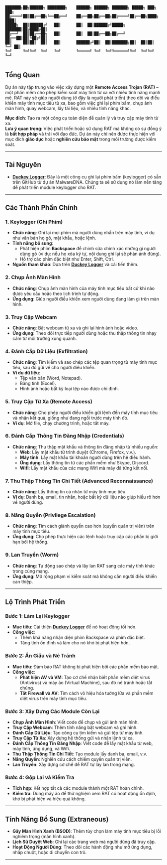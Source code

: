 
```

███████╗██╗██████╗ ████████╗    ██████╗ ██████╗ ███████╗ █████╗ ███╗   ███╗
██╔════╝██║██╔══██╗╚══██╔══╝    ██╔══██╗██╔══██╗██╔════╝██╔══██╗████╗ ████║
█████╗  ██║██████╔╝   ██║       ██║  ██║██████╔╝█████╗  ███████║██╔████╔██║
██╔══╝  ██║██╔══██╗   ██║       ██║  ██║██╔══██╗██╔══╝  ██╔══██║██║╚██╔╝██║
██║     ██║██║  ██║   ██║       ██████╔╝██║  ██║███████╗██║  ██║██║ ╚═╝ ██║
╚═╝     ╚═╝╚═╝  ╚═╝   ╚═╝       ╚═════╝ ╚═╝  ╚═╝╚══════╝╚═╝  ╚═╝╚═╝     ╚═╝
                                                                           
```

## Tổng Quan
Dự án này tập trung vào việc xây dựng một **Remote Access Trojan (RAT)** – một phần mềm cho phép kiểm soát máy tính từ xa với nhiều tính năng mạnh mẽ. RAT này sẽ giúp người dùng (ở đây là người phát triển) theo dõi và điều khiển máy tính mục tiêu từ xa, bao gồm việc ghi lại phím bấm, chụp ảnh màn hình, quay webcam, lấy tài liệu, và nhiều tính năng khác.

**Mục đích**: Tạo ra một công cụ toàn diện để quản lý và truy cập máy tính từ xa.  
**Lưu ý quan trọng**: Việc phát triển hoặc sử dụng RAT mà không có sự đồng ý là **bất hợp pháp** và trái với đạo đức. Dự án này chỉ nên được thực hiện với mục đích **giáo dục** hoặc **nghiên cứu bảo mật** trong môi trường được kiểm soát.

---

## Tài Nguyên
- **[Duckey Logger](https://github.com/CosmodiumCS/MalwareDNA/tree/main/rubberducky/DucKey-Logger)**: Đây là một công cụ ghi lại phím bấm (keylogger) có sẵn trên GitHub từ dự án MalwareDNA. Chúng ta sẽ sử dụng nó làm nền tảng để phát triển module keylogger cho RAT.

---

## Các Thành Phần Chính

### 1. Keylogger (Ghi Phím)
- **Chức năng**: Ghi lại mọi phím mà người dùng nhấn trên máy tính, ví dụ như văn bản họ gõ, mật khẩu, hoặc lệnh.
- **Tính năng bổ sung**: 
  - Phát hiện phím **Backspace** để chỉnh sửa chính xác những gì người dùng gõ (ví dụ: nếu họ xóa ký tự, nội dung ghi lại sẽ phản ánh đúng).
  - Hỗ trợ các phím đặc biệt như Enter, Shift, Ctrl.
- **Nguồn tham khảo**: Dựa trên **[Duckey Logger](https://github.com/CosmodiumCS/MalwareDNA/tree/main/rubberducky/DucKey-Logger)** và cải tiến thêm.

### 2. Chụp Ảnh Màn Hình
- **Chức năng**: Chụp ảnh màn hình của máy tính mục tiêu bất cứ khi nào được yêu cầu hoặc theo lịch trình tự động.
- **Ứng dụng**: Giúp người điều khiển xem người dùng đang làm gì trên màn hình.

### 3. Truy Cập Webcam
- **Chức năng**: Bật webcam từ xa và ghi lại hình ảnh hoặc video.
- **Ứng dụng**: Theo dõi trực tiếp người dùng hoặc thu thập thông tin nhạy cảm từ môi trường xung quanh.

### 4. Đánh Cắp Dữ Liệu (Exfiltration)
- **Chức năng**: Tìm kiếm và sao chép các tệp quan trọng từ máy tính mục tiêu, sau đó gửi về cho người điều khiển.
- **Ví dụ dữ liệu**: 
  - Tệp văn bản (Word, Notepad).
  - Bảng tính (Excel).
  - Hình ảnh hoặc bất kỳ loại tệp nào được chỉ định.

### 5. Truy Cập Từ Xa (Remote Access)
- **Chức năng**: Cho phép người điều khiển gửi lệnh đến máy tính mục tiêu và nhận kết quả, giống như đang ngồi trước máy tính đó.
- **Ví dụ**: Mở file, chạy chương trình, hoặc tắt máy.

### 6. Đánh Cắp Thông Tin Đăng Nhập (Credentials)
- **Chức năng**: Thu thập mật khẩu và thông tin đăng nhập từ nhiều nguồn:
  - **Web**: Lấy mật khẩu từ trình duyệt (Chrome, Firefox, v.v.).
  - **Máy tính**: Lấy mật khẩu tài khoản người dùng trên hệ điều hành.
  - **Ứng dụng**: Lấy thông tin từ các phần mềm như Skype, Discord.
  - **Wifi**: Lấy mật khẩu của các mạng Wifi mà máy đã từng kết nối.

### 7. Thu Thập Thông Tin Chi Tiết (Advanced Reconnaissance)
- **Chức năng**: Lấy thông tin cá nhân từ máy tính mục tiêu.
- **Ví dụ**: Danh bạ, email, tin nhắn, hoặc bất kỳ dữ liệu nào giúp hiểu rõ hơn về người dùng.

### 8. Nâng Quyền (Privilege Escalation)
- **Chức năng**: Tìm cách giành quyền cao hơn (quyền quản trị viên) trên máy tính mục tiêu.
- **Ứng dụng**: Cho phép thực hiện các lệnh hoặc truy cập các phần bị giới hạn bởi hệ thống.

### 9. Lan Truyền (Worm)
- **Chức năng**: Tự động sao chép và lây lan RAT sang các máy tính khác trong cùng mạng.
- **Ứng dụng**: Mở rộng phạm vi kiểm soát mà không cần người điều khiển can thiệp.

---

## Lộ Trình Phát Triển

### Bước 1: Làm Lại Keylogger
- **Mục tiêu**: Cải thiện **[Duckey Logger](https://github.com/CosmodiumCS/MalwareDNA/tree/main/rubberducky/DucKey-Logger)** để nó hoạt động tốt hơn.
- **Công việc**: 
  - Thêm khả năng nhận diện phím Backspace và phím đặc biệt.
  - Tăng tính ổn định và làm cho nó khó bị phát hiện hơn.

### Bước 2: Ẩn Giấu và Né Tránh
- **Mục tiêu**: Đảm bảo RAT không bị phát hiện bởi các phần mềm bảo mật.
- **Công việc**:
  - **Phát hiện AV và VM**: Tạo cơ chế nhận biết phần mềm diệt virus (Antivirus) và máy ảo (Virtual Machine), sau đó né tránh hoặc tắt chúng.
  - **Tắt Firewall và AV**: Tìm cách vô hiệu hóa tường lửa và phần mềm diệt virus trên máy tính mục tiêu.

### Bước 3: Xây Dựng Các Module Còn Lại
- **Chụp Ảnh Màn Hình**: Viết code để chụp và gửi ảnh màn hình.
- **Truy Cập Webcam**: Thêm tính năng bật webcam và ghi hình.
- **Đánh Cắp Dữ Liệu**: Tạo công cụ tìm kiếm và gửi tệp từ máy tính.
- **Truy Cập Từ Xa**: Xây dựng hệ thống gửi và nhận lệnh từ xa.
- **Đánh Cắp Thông Tin Đăng Nhập**: Viết code để lấy mật khẩu từ web, máy tính, ứng dụng, và Wifi.
- **Thu Thập Thông Tin Chi Tiết**: Tạo module lấy danh bạ, email, v.v.
- **Nâng Quyền**: Nghiên cứu cách chiếm quyền quản trị viên.
- **Lan Truyền**: Xây dựng cơ chế để RAT tự lây lan trong mạng.

### Bước 4: Gộp Lại và Kiểm Tra
- **Tích hợp**: Kết hợp tất cả các module thành một RAT hoàn chỉnh.
- **Kiểm tra**: Dùng máy ảo để thử nghiệm xem RAT có hoạt động ổn định, khó bị phát hiện và hiệu quả không.

---

## Tính Năng Bổ Sung (Extraneous)
- **Gây Màn Hình Xanh (BSOD)**: Thêm tùy chọn làm máy tính mục tiêu bị lỗi nghiêm trọng (màn hình xanh).
- **Lịch Sử Duyệt Web**: Ghi lại các trang web mà người dùng đã truy cập.
- **Hoạt Động Người Dùng**: Theo dõi các hành động như mở ứng dụng, nhấp chuột, hoặc di chuyển con trỏ.

---

